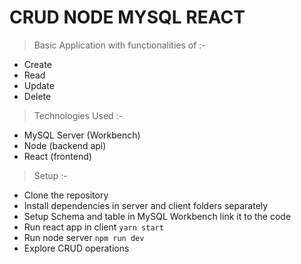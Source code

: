 # CRUD NODE MYSQL REACT

> Basic Application with functionalities of :-

- Create
- Read
- Update
- Delete

> Technologies Used :-

- MySQL Server (Workbench)
- Node (backend api)
- React (frontend)

> Setup :-

- Clone the repository
- Install dependencies in server and client folders separately
- Setup Schema and table in MySQL Workbench link it to the code
- Run react app in client `yarn start`
- Run node server `npm run dev`
- Explore CRUD operations